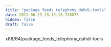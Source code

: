 ```yaml
---
title: "package_feeds_telephony_dahdi-tools"
date: 2021-06-23 23:13:13.738075
hidden: false
draft: false
---
```


x86/64/package_feeds_telephony_dahdi-tools

